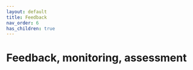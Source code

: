 ```yaml
---
layout: default
title: Feedback
nav_order: 6
has_children: true
---
```


# Feedback, monitoring, assessment

